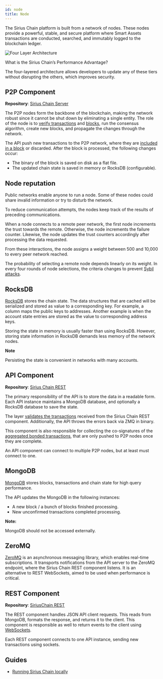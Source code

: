 ```yaml
---
id: node
title: Node
---
```

The Sirius Chain platform is built from a network of nodes. These nodes provide a powerful, stable, and secure platform where Smart Assets transactions are conducted, searched, and immutably logged to the blockchain ledger.

![Four Layer Architecture](/img/four-layer-architecture.png "Four Layer Architecture")

<p class="caption">What is the Sirius Chain’s Performance Advantage?</p>

The four-layered architecture allows developers to update any of these tiers without disrupting the others, which improves security.

## P2P Component

**Repository**: [Sirius Chain Server](https://github.com/proximax-storage/catapult-server)

The P2P nodes form the backbone of the blockchain, making the network robust since it cannot be shut down by eliminating a single entity. The role of the node is to [verify transactions](./transaction.md#announcing-a-transaction) and [blocks](./block.md), run the consensus algorithm, create new blocks, and propagate the changes through the network.

The API push new transactions to the P2P network, where they are [included in a block](./validating.md) or discarded. After the block is processed, the following changes occur:

- The binary of the block is saved on disk as a flat file.
- The updated chain state is saved in memory or RocksDB (configurable).

## Node reputation

Public networks enable anyone to run a node. Some of these nodes could share invalid information or try to disturb the network.

To reduce communication attempts, the nodes keep track of the results of preceding communications.

When a node connects to a remote peer network, the first node increments the trust towards the remote. Otherwise, the node increments the failure counter. Likewise, the node updates the trust counters accordingly after processing the data requested.

From these interactions, the node assigns a weight between 500 and 10,000 to every peer network reached.

The probability of selecting a remote node depends linearly on its weight. In every four rounds of node selections, the criteria changes to prevent [Sybil attacks](https://en.wikipedia.org/wiki/Sybil_attack).

## RocksDB

[RocksDB](https://en.wikipedia.org/wiki/RocksDB) stores the chain state. The data structures that are cached will be serialized and stored as value to a corresponding key. For example, a column maps the public keys to addresses. Another example is when the account state entries are stored as the value to corresponding address keys.

Storing the state in memory is usually faster than using RocksDB. However, storing state information in RocksDB demands less memory of the network nodes.

<div class="info">

**Note**

Persisting the state is convenient in networks with many accounts.

</div>

## API Component

**Repository**: [Sirius Chain REST](https://github.com/proximax-storage/catapult-rest)

The primary responsibility of the API is to store the data in a readable form. Each API instance maintains a MongoDB database, and optionally a RocksDB database to save the state.

The layer [validates the transactions](./transaction.md#announcing-a-transaction) received from the Sirius Chain REST component. Additionally, the API throws the errors back via ZMQ in binary.

This component is also responsible for collecting the co-signatures of the [aggregated bonded transactions](../built-in-features/aggregate-transaction.md), that are only pushed to P2P nodes once they are complete.

An API component can connect to multiple P2P nodes, but at least must connect to one.

## MongoDB

[MongoDB](https://es.wikipedia.org/wiki/MongoDB) stores blocks, transactions and chain state for high query performance.

The API updates the MongoDB in the following instances:

- A new block / a bunch of blocks finished processing.
- New unconfirmed transactions completed processing.

<div class="info">

**Note:**

MongoDB should not be accessed externally.

</div>

## ZeroMQ

[ZeroMQ](https://en.wikipedia.org/wiki/ZeroMQ) is an asynchronous messaging library, which enables real-time subscriptions. It transports notifications from the API server to the ZeroMQ endpoint, where the Sirius Chain REST component listens. It is an alternative to REST WebSockets, aimed to be used when performance is critical.


## REST Component

**Repository**: [SiriusChain REST](https://github.com/proximax-storage/catapult-rest)

The REST component handles JSON API client requests. This reads from MongoDB, formats the response, and returns it to the client. This component is responsible as well to return events to the client using [WebSockets](../rest-api/websockets.md).

Each REST component connects to one API instance, sending new transactions using sockets.

## Guides

- [Running Sirius Chain locally](#)